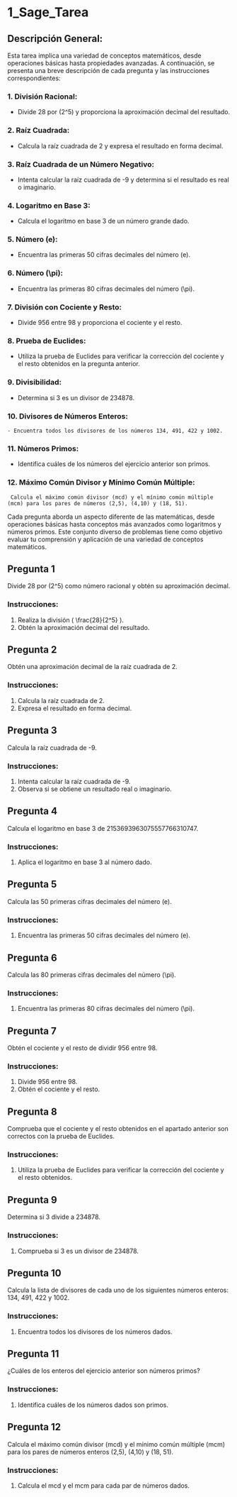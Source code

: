 # 1_Sage_Tarea

## Descripción General:

Esta tarea implica una variedad de conceptos matemáticos, desde operaciones básicas hasta propiedades avanzadas. A continuación, se presenta una breve descripción de cada pregunta y las instrucciones correspondientes:

### 1. División Racional:
   - Divide 28 por \(2^5\) y proporciona la aproximación decimal del resultado.

### 2. Raíz Cuadrada:
   - Calcula la raíz cuadrada de 2 y expresa el resultado en forma decimal.

### 3. Raíz Cuadrada de un Número Negativo:
   - Intenta calcular la raíz cuadrada de -9 y determina si el resultado es real o imaginario.

### 4. Logaritmo en Base 3:
   - Calcula el logaritmo en base 3 de un número grande dado.

### 5. Número \(e\):
   - Encuentra las primeras 50 cifras decimales del número \(e\).

### 6. Número \(\pi\):
   - Encuentra las primeras 80 cifras decimales del número \(\pi\).

### 7. División con Cociente y Resto:
   - Divide 956 entre 98 y proporciona el cociente y el resto.

### 8. Prueba de Euclides:
   - Utiliza la prueba de Euclides para verificar la corrección del cociente y el resto obtenidos en la pregunta anterior.

### 9. Divisibilidad:
   - Determina si 3 es un divisor de 234878.

### 10. Divisores de Números Enteros:
    - Encuentra todos los divisores de los números 134, 491, 422 y 1002.

### 11. Números Primos:
   - Identifica cuáles de los números del ejercicio anterior son primos.

### 12. Máximo Común Divisor y Mínimo Común Múltiple:
     Calcula el máximo común divisor (mcd) y el mínimo común múltiple (mcm) para los pares de números (2,5), (4,10) y (18, 51).

Cada pregunta aborda un aspecto diferente de las matemáticas, desde operaciones básicas hasta conceptos más avanzados como logaritmos y números primos. Este conjunto diverso de problemas tiene como objetivo evaluar tu comprensión y aplicación de una variedad de conceptos matemáticos.


## Pregunta 1
Divide 28 por \(2^5\) como número racional y obtén su aproximación decimal.

### Instrucciones:
1. Realiza la división \( \frac{28}{2^5} \).
2. Obtén la aproximación decimal del resultado.

## Pregunta 2
Obtén una aproximación decimal de la raíz cuadrada de 2.

### Instrucciones:
1. Calcula la raíz cuadrada de 2.
2. Expresa el resultado en forma decimal.

## Pregunta 3
Calcula la raíz cuadrada de -9.

### Instrucciones:
1. Intenta calcular la raíz cuadrada de -9.
2. Observa si se obtiene un resultado real o imaginario.

## Pregunta 4
Calcula el logaritmo en base 3 de 2153693963075557766310747.

### Instrucciones:
1. Aplica el logaritmo en base 3 al número dado.

## Pregunta 5
Calcula las 50 primeras cifras decimales del número \(e\).

### Instrucciones:
1. Encuentra las primeras 50 cifras decimales del número \(e\).

## Pregunta 6
Calcula las 80 primeras cifras decimales del número \(\pi\).

### Instrucciones:
1. Encuentra las primeras 80 cifras decimales del número \(\pi\).

## Pregunta 7
Obtén el cociente y el resto de dividir 956 entre 98.

### Instrucciones:
1. Divide 956 entre 98.
2. Obtén el cociente y el resto.

## Pregunta 8
Comprueba que el cociente y el resto obtenidos en el apartado anterior son correctos con la prueba de Euclides.

### Instrucciones:
1. Utiliza la prueba de Euclides para verificar la corrección del cociente y el resto obtenidos.

## Pregunta 9
Determina si 3 divide a 234878.

### Instrucciones:
1. Comprueba si 3 es un divisor de 234878.

## Pregunta 10
Calcula la lista de divisores de cada uno de los siguientes números enteros: 134, 491, 422 y 1002.

### Instrucciones:
1. Encuentra todos los divisores de los números dados.

## Pregunta 11
¿Cuáles de los enteros del ejercicio anterior son números primos?

### Instrucciones:
1. Identifica cuáles de los números dados son primos.

## Pregunta 12
Calcula el máximo común divisor (mcd) y el mínimo común múltiple (mcm) para los pares de números enteros (2,5), (4,10) y (18, 51).

### Instrucciones:
1. Calcula el mcd y el mcm para cada par de números dados.
